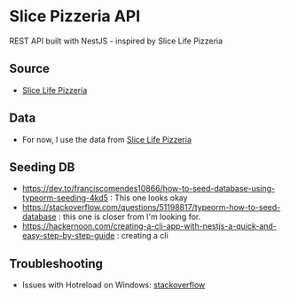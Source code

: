 # Slice Pizzeria API

REST API built with NestJS - inspired by Slice Life Pizzeria

## Source

- [Slice Life Pizzeria](https://github.com/tdimnet/slice-life-pizzeria)

## Data

- For now, I use the data from [Slice Life Pizzeria](https://github.com/tdimnet/slice-life-pizzeria/blob/master/.data/menu/menu.json)

## Seeding DB

- https://dev.to/franciscomendes10866/how-to-seed-database-using-typeorm-seeding-4kd5 : This one looks okay
- https://stackoverflow.com/questions/51198817/typeorm-how-to-seed-database : this one is closer from I'm looking for.
- https://hackernoon.com/creating-a-cli-app-with-nestjs-a-quick-and-easy-step-by-step-guide : creating a cli

## Troubleshooting

- Issues with Hotreload on Windows: [stackoverflow](https://stackoverflow.com/questions/74815121/why-is-hot-reloading-not-working-in-my-nestjs-docker-compose-multistage-project)
